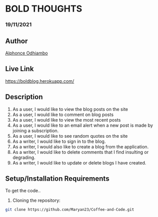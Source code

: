 # BOLD THOUGHTS
### 19/11/2021

## Author
[Alphonce Odhiambo](https://github.com/alphonce-otieno-odhiambo)

## Live Link
https://boldblog.herokuapp.com/

## Description
1. As a user, I would like to view the blog posts on the site
2. As a user, I would like to comment on blog posts
3. As a user, I would like to view the most recent posts
4. As a user, I would like to an email alert when a new post is made by joining a subscription.
5. As a user, I would like to see random quotes on the site
6. As a writer, I would like to sign in to the blog.
7. As a writer, I would also like to create a blog from the application.
8. As a writer, I would like to delete comments that I find insulting or degrading.
9. As a writer, I would like to update or delete blogs I have created.

## Setup/Installation Requirements
To get the code..
1. Cloning the repository:
  ```bash
  git clone https://github.com/Maryan23/Coffee-and-Code.git
  ```
